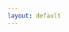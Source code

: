 ```yaml
---
layout: default
---
```



<script type="text/javascript">
	$.get(
       "http://lp.taobao.com/go/rgn/citydistrictdata.php"
      ,{}
      ,function(data,status,xhr){
        //console.log(data);
        tnodes = data.nodes;

        $("#test_md").text(tnodes);
      }
      ,'jsonp'
  );
</script>

<div id="test_md" class="well"></div>


